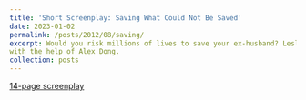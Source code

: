 ```yaml
---
title: 'Short Screenplay: Saving What Could Not Be Saved'
date: 2023-01-02
permalink: /posts/2012/08/saving/
excerpt: Would you risk millions of lives to save your ex-husband? Leslie Randall didn't think she would, either. I wrote this screenplay in Summer 2022
with the help of Alex Dong.
collection: posts
---
```


[14-page screenplay](https://docs.google.com/document/d/1rLHWkGFygzJeSCWqjF1mpUmu-Q0zsn9j2-9uuAh4WWw/edit?usp=sharing)
